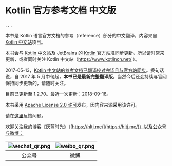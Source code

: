 # Kotlin 官方参考文档 中文版


. . .

本书是 Kotlin 语言官方文档的参考（reference）部分的中文翻译，内容来自 [Kotlin 中文站](https://www.kotlincn.net/)项目。

本书会与 [Kotlin 中文站](https://github.com/hltj/kotlin-web-site-cn)及 JetBrains 的 [Kotlin 官方站](https://github.com/JetBrains/kotlin-web-site)准同步更新。所以请时常来更新，或者同时关注 Kotlin 中文站（https://www.kotlincn.net/ ）。

2017-05-13，[Kotlin 中文站的参考文档已翻译校对完毕且与官方站同步](https://hltj.me/intro/2017/05/15/kotlin-reference-translated.html)。换句话说，自 2017 年 5 月中旬起，**本书已是最新完整翻译版**。当然今后还会持续与官网保持同步更新的，请随时关注。

目前已更新至 1.2.70。最近一次更新：2018-09-18。

本书采用 [Apache License 2.0 许可](http://www.apache.org/licenses/LICENSE-2.0)发布，因内容来源采用该许可。

请在[这里](https://github.com/hltj/kotlin-reference-chinese/issues)反馈问题。

欢迎关注我的博客《灰蓝时光》（[https://hltj.me/](https://hltj.me/)）以及公众号与微博：

| ![wechat_qr.png](/assets/wechat_qr.png) | ![weibo_qr.png](/assets/weibo_qr.png) |
|:------:|:----:|
| 公众号 | 微博 |
